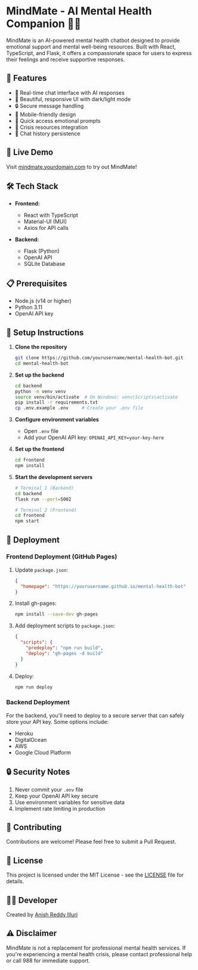 # MindMate - AI Mental Health Companion 🧠💚

MindMate is an AI-powered mental health chatbot designed to provide emotional support and mental well-being resources. Built with React, TypeScript, and Flask, it offers a compassionate space for users to express their feelings and receive supportive responses.

## 🌟 Features

- 💬 Real-time chat interface with AI responses
- 🎨 Beautiful, responsive UI with dark/light mode
- 🔒 Secure message handling
- 📱 Mobile-friendly design
- 🎯 Quick access emotional prompts
- 🔗 Crisis resources integration
- 💾 Chat history persistence

## 🚀 Live Demo

Visit [mindmate.yourdomain.com](https://mindmate.yourdomain.com) to try out MindMate!

## 🛠️ Tech Stack

- **Frontend:**
  - React with TypeScript
  - Material-UI (MUI)
  - Axios for API calls

- **Backend:**
  - Flask (Python)
  - OpenAI API
  - SQLite Database

## 📋 Prerequisites

- Node.js (v14 or higher)
- Python 3.11
- OpenAI API key

## 🔧 Setup Instructions

1. **Clone the repository**
   ```bash
   git clone https://github.com/yourusername/mental-health-bot.git
   cd mental-health-bot
   ```

2. **Set up the backend**
   ```bash
   cd backend
   python -m venv venv
   source venv/bin/activate  # On Windows: venv\Scripts\activate
   pip install -r requirements.txt
   cp .env.example .env     # Create your .env file
   ```

3. **Configure environment variables**
   - Open `.env` file
   - Add your OpenAI API key: `OPENAI_API_KEY=your-key-here`

4. **Set up the frontend**
   ```bash
   cd frontend
   npm install
   ```

5. **Start the development servers**
   ```bash
   # Terminal 1 (Backend)
   cd backend
   flask run --port=5002

   # Terminal 2 (Frontend)
   cd frontend
   npm start
   ```

## 🚀 Deployment

### Frontend Deployment (GitHub Pages)

1. Update `package.json`:
   ```json
   {
     "homepage": "https://yourusername.github.io/mental-health-bot"
   }
   ```

2. Install gh-pages:
   ```bash
   npm install --save-dev gh-pages
   ```

3. Add deployment scripts to `package.json`:
   ```json
   {
     "scripts": {
       "predeploy": "npm run build",
       "deploy": "gh-pages -d build"
     }
   }
   ```

4. Deploy:
   ```bash
   npm run deploy
   ```

### Backend Deployment

For the backend, you'll need to deploy to a secure server that can safely store your API key. Some options include:

- Heroku
- DigitalOcean
- AWS
- Google Cloud Platform

## 🔒 Security Notes

1. Never commit your `.env` file
2. Keep your OpenAI API key secure
3. Use environment variables for sensitive data
4. Implement rate limiting in production

## 🤝 Contributing

Contributions are welcome! Please feel free to submit a Pull Request.

## 📄 License

This project is licensed under the MIT License - see the [LICENSE](LICENSE) file for details.

## 👨‍💻 Developer

Created by [Anish Reddy Illuri](https://illurianish.com/)

## ⚠️ Disclaimer

MindMate is not a replacement for professional mental health services. If you're experiencing a mental health crisis, please contact professional help or call 988 for immediate support.

